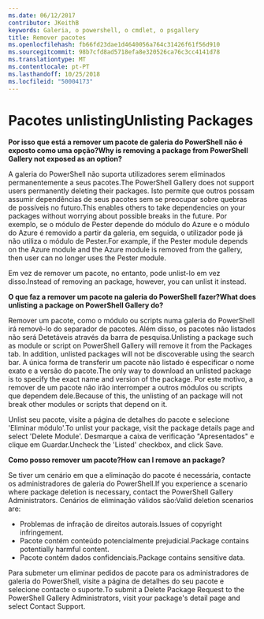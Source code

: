 ```yaml
---
ms.date: 06/12/2017
contributor: JKeithB
keywords: Galeria, o powershell, o cmdlet, o psgallery
title: Remover pacotes
ms.openlocfilehash: fb66fd23dae1d4640056a764c31426f61f56d910
ms.sourcegitcommit: 98b7cfd8ad5718efa8e320526ca76c3cc4141d78
ms.translationtype: MT
ms.contentlocale: pt-PT
ms.lasthandoff: 10/25/2018
ms.locfileid: "50004173"
---
```

# <a name="unlisting-packages"></a><span data-ttu-id="ba1a9-103">Pacotes unlisting</span><span class="sxs-lookup"><span data-stu-id="ba1a9-103">Unlisting Packages</span></span>

<span data-ttu-id="ba1a9-104">**Por isso que está a remover um pacote de galeria do PowerShell não é exposto como uma opção?**</span><span class="sxs-lookup"><span data-stu-id="ba1a9-104">**Why is removing a package from PowerShell Gallery not exposed as an option?**</span></span>

<span data-ttu-id="ba1a9-105">A galeria do PowerShell não suporta utilizadores serem eliminados permanentemente a seus pacotes.</span><span class="sxs-lookup"><span data-stu-id="ba1a9-105">The PowerShell Gallery does not support users permanently deleting their packages.</span></span>
<span data-ttu-id="ba1a9-106">Isto permite que outros possam assumir dependências de seus pacotes sem se preocupar sobre quebras de possíveis no futuro.</span><span class="sxs-lookup"><span data-stu-id="ba1a9-106">This enables others to take dependencies on your packages without worrying about possible breaks in the future.</span></span>
<span data-ttu-id="ba1a9-107">Por exemplo, se o módulo de Pester depende do módulo do Azure e o módulo do Azure é removido a partir da galeria, em seguida, o utilizador pode já não utiliza o módulo de Pester.</span><span class="sxs-lookup"><span data-stu-id="ba1a9-107">For example, if the Pester module depends on the Azure module and the Azure module is removed from the gallery, then user can no longer uses the Pester module.</span></span>

<span data-ttu-id="ba1a9-108">Em vez de remover um pacote, no entanto, pode unlist-lo em vez disso.</span><span class="sxs-lookup"><span data-stu-id="ba1a9-108">Instead of removing an package, however, you can unlist it instead.</span></span>

<span data-ttu-id="ba1a9-109">**O que faz a remover um pacote na galeria do PowerShell fazer?**</span><span class="sxs-lookup"><span data-stu-id="ba1a9-109">**What does unlisting a package on PowerShell Gallery do?**</span></span>

<span data-ttu-id="ba1a9-110">Remover um pacote, como o módulo ou scripts numa galeria do PowerShell irá removê-lo do separador de pacotes. Além disso, os pacotes não listados não será Detetáveis através da barra de pesquisa.</span><span class="sxs-lookup"><span data-stu-id="ba1a9-110">Unlisting a package such as module or script on PowerShell Gallery will remove it from the Packages tab. In addition, unlisted packages will not be discoverable using the search bar.</span></span>
<span data-ttu-id="ba1a9-111">A única forma de transferir um pacote não listado é especificar o nome exato e a versão do pacote.</span><span class="sxs-lookup"><span data-stu-id="ba1a9-111">The only way to download an unlisted package is to specify the exact name and version of the package.</span></span>
<span data-ttu-id="ba1a9-112">Por este motivo, a remover de um pacote não irão interromper a outros módulos ou scripts que dependem dele.</span><span class="sxs-lookup"><span data-stu-id="ba1a9-112">Because of this, the unlisting of an package will not break other modules or scripts that depend on it.</span></span>

<span data-ttu-id="ba1a9-113">Unlist seu pacote, visite a página de detalhes do pacote e selecione 'Eliminar módulo'.</span><span class="sxs-lookup"><span data-stu-id="ba1a9-113">To unlist your package, visit the package details page and select 'Delete Module'.</span></span> <span data-ttu-id="ba1a9-114">Desmarque a caixa de verificação "Apresentados" e clique em Guardar.</span><span class="sxs-lookup"><span data-stu-id="ba1a9-114">Uncheck the 'Listed' checkbox, and click Save.</span></span>

<span data-ttu-id="ba1a9-115">**Como posso remover um pacote?**</span><span class="sxs-lookup"><span data-stu-id="ba1a9-115">**How can I remove an package?**</span></span>

<span data-ttu-id="ba1a9-116">Se tiver um cenário em que a eliminação do pacote é necessária, contacte os administradores de galeria do PowerShell.</span><span class="sxs-lookup"><span data-stu-id="ba1a9-116">If you experience a scenario where package deletion is necessary, contact the PowerShell Gallery Administrators.</span></span>
<span data-ttu-id="ba1a9-117">Cenários de eliminação válidos são:</span><span class="sxs-lookup"><span data-stu-id="ba1a9-117">Valid deletion scenarios are:</span></span>
- <span data-ttu-id="ba1a9-118">Problemas de infração de direitos autorais.</span><span class="sxs-lookup"><span data-stu-id="ba1a9-118">Issues of copyright infringement.</span></span>
- <span data-ttu-id="ba1a9-119">Pacote contém conteúdo potencialmente prejudicial.</span><span class="sxs-lookup"><span data-stu-id="ba1a9-119">Package contains potentially harmful content.</span></span>
- <span data-ttu-id="ba1a9-120">Pacote contém dados confidenciais.</span><span class="sxs-lookup"><span data-stu-id="ba1a9-120">Package contains sensitive data.</span></span>

<span data-ttu-id="ba1a9-121">Para submeter um eliminar pedidos de pacote para os administradores de galeria do PowerShell, visite a página de detalhes do seu pacote e selecione contacte o suporte.</span><span class="sxs-lookup"><span data-stu-id="ba1a9-121">To submit a Delete Package Request to the PowerShell Gallery Administrators, visit your package's detail page and select Contact Support.</span></span>
